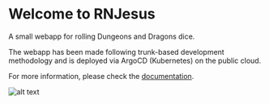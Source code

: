 # Welcome to RNJesus

A small webapp for rolling Dungeons and Dragons dice.

The webapp has been made following trunk-based development methodology and is deployed via ArgoCD (Kubernetes) on the public cloud.

For more information, please check the [documentation](./docs/documentation.md).

![alt text]([https://github.com/adam-p/markdown-here/raw/master/src/common/images/icon48.png](https://github.com/dxs-0/RNJ/blob/main/docs/jesus.PNG) "Jesus will roll for you")
